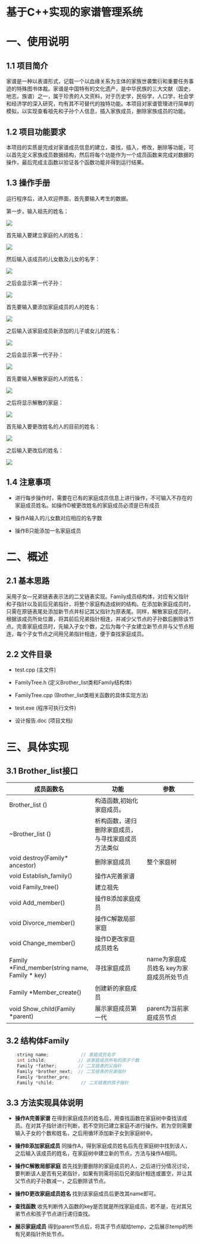 # 基于C++实现的家谱管理系统

# 一、使用说明

## 1.1 项目简介

家谱是一种以表谱形式，记载一个以血缘关系为主体的家族世袭繁衍和重要任务事迹的特殊图书体裁。家谱是中国特有的文化遗产，是中华民族的三大文献（国史，地志，族谱）之一，属于珍贵的人文资料，对于历史学，民俗学，人口学，社会学和经济学的深入研究，均有其不可替代的独特功能。本项目对家谱管理进行简单的模拟，以实现查看祖先和子孙个人信息，插入家族成员，删除家族成员的功能。

## 1.2 项目功能要求

本项目的实质是完成对家谱成员信息的建立，查找，插入，修改，删除等功能，可以首先定义家族成员数据结构，然后将每个功能作为一个成员函数来完成对数据的操作，最后完成主函数以验证各个函数功能并得到运行结果。

## 1.3 操作手册

运行程序后，进入欢迎界面，首先要输入考生的数据。

第一步，输入祖先的姓名：

![](http://www.writebug.com/myres/static/uploads/2021/10/19/edd7cd6fd344b7583f885ca1e65c980c.writebug)

首先输入要建立家庭的人的姓名：

![](http://www.writebug.com/myres/static/uploads/2021/10/19/ffdb74f4cea9b3f77241332342c90755.writebug)

然后输入该成员的儿女数及儿女的名字：

![](http://www.writebug.com/myres/static/uploads/2021/10/19/932e63ca4347a0f96bfac69d1aa125a0.writebug)

之后会显示第一代子孙：

![](http://www.writebug.com/myres/static/uploads/2021/10/19/c32f20039de205ee6ab4bf66f10e1ff9.writebug)

首先要输入要添加家庭成员的人的姓名：

![](http://www.writebug.com/myres/static/uploads/2021/10/19/37ced909bd2a6ab06c9ba88c1aa96650.writebug)

之后输入该家庭成员新添加的儿子或女儿的姓名：

![](http://www.writebug.com/myres/static/uploads/2021/10/19/f7541e99e0b1402d739ec37390bd9d6e.writebug)

之后会显示第一代子孙：

![](http://www.writebug.com/myres/static/uploads/2021/10/19/8b467822dbc62972b0a78e2617addecf.writebug)

首先要输入解散家庭的人的姓名：

![](http://www.writebug.com/myres/static/uploads/2021/10/19/c347e6f1955eba0d43dbeb67f5d65edd.writebug)

之后将显示解散的家庭：

![](http://www.writebug.com/myres/static/uploads/2021/10/19/1dc63a849e13310f8d90016228068720.writebug)

首先输入要更改姓名的人的目前的姓名：

![](http://www.writebug.com/myres/static/uploads/2021/10/19/983a8cd3be189eaf912816e5ec27d47a.writebug)

之后输入更改后的姓名：

![](http://www.writebug.com/myres/static/uploads/2021/10/19/d0179a4df53f9136bf0cd05756441098.writebug)

## 1.4 注意事项

- 进行每步操作时，需要在已有的家庭成员信息上进行操作，不可输入不存在的家庭成员姓名。如操作D被更改姓名的家庭成员必须是已有成员

- 操作A输入的儿女数对应相应的名字数

- 操作B只能添加一名家庭成员

# 二、概述

## 2.1 基本思路

采用子女—兄弟链表表示法的二叉链表实现。Family成员结构体，对应有父指针和子指针以及前后兄弟指针，将整个家庭构造成树的结构。在添加新家庭成员时，只需在原链表尾处添加新节点并标记其父指针为原表尾。同样，解散家庭成员时，根据该成员所处位置，将其前后兄弟指针相连，并减少父节点的子孙数后删除该节点。完善家庭成员时，先输入子女个数，之后为每个子女建立新节点并与父节点相连，每个子女节点之间用兄弟指针相连，便于查找家庭成员。

## 2.2 文件目录

- test.cpp (主文件)

- FamilyTree.h (定义Brother_list类和Family结构体)

- FamilyTree.cpp (Brother_list类相关函数的具体实现方法)

- test.exe (程序可执行文件)

- 设计报告.doc (项目文档)

# 三、具体实现

## 3.1 Brother_list接口

| 成员函数名                                    | 功能                        | 参数                        |
| ---------------------------------------- | ------------------------- | ------------------------- |
| Brother_list ()                          | 构造函数,初始化家庭成员。             |                           |
| ~Brother_list ()                         | 析构函数，递归删除家庭成员，与寻找家庭成员方法类似 |                           |
| void destroy(Family\* ancestor)           | 删除家庭成员                    | 整个家庭树                     |
| void Establish_family()                  | 操作A完善家谱                   |                           |
| void Family_tree()                       | 建立祖先                      |                           |
| void Add_member()                        | 操作B添加家庭成员                 |                           |
| void Divorce_member()                    | 操作C解散局部家庭                 |                           |
| void Change_member()                     | 操作D更改家庭成员姓名               |                           |
| Family \*Find_member(string name, Family \*  key) | 寻找家庭成员                    | name为家庭成员姓名  key为家庭成员所处节点 |
| Family \*Member_create()                  | 创建新的家庭成员                  |                           |
| void Show_child(Family \*parent)          | 展示家庭成员第一代                 | parent为当前家庭成员节点           |

## 3.2 结构体Family

```c++
    string name;			// 家庭成员名字
	int ichild;			   // 该家庭成员所有的孩子个数
	Family *father;		   // 二叉链表的父指针
	Family *brother_next;  // 二叉链表的兄弟指针
	Family *brother_pre;
	Family *child;      	// 二叉链表的孩子指针
```

## 3.3 方法实现具体说明

- **操作A完善家谱**
  在得到家庭成员的姓名后，用查找函数在家庭树中查找该成员。在对其子指针进行判断，若不空则已建立家庭不进行操作。若为空则需要输入子女的个数和姓名，之后用循环添加新子女到家庭树中。

- **操作B添加家庭成员**
  同操作A，得到家庭成员姓名后先在家庭树中找到该人，之后输入该成员的姓名，在家庭树中建立新的节点，方法与操作A相同。

- **操作C解散局部家庭**
  首先找到要删除的家庭成员的人，之后进行分情况讨论，要判断该人是否有兄弟指针，如果有则需将前后兄弟指针相连或置空，并让其父节点的子孙数减一，之后删除该节点。

- **操作D更改家庭成员姓名**
  找到该家庭成员后更改其name即可。

- **查找函数**
  收先判断传入函数的key是否就是所找家庭成员，若不是，在对其兄弟节点和孩子节点进行递归查找。

- **展示家庭成员**
  得到parent节点后，将其子节点赋给temp，之后展示temp的所有兄弟指针所处节点。
